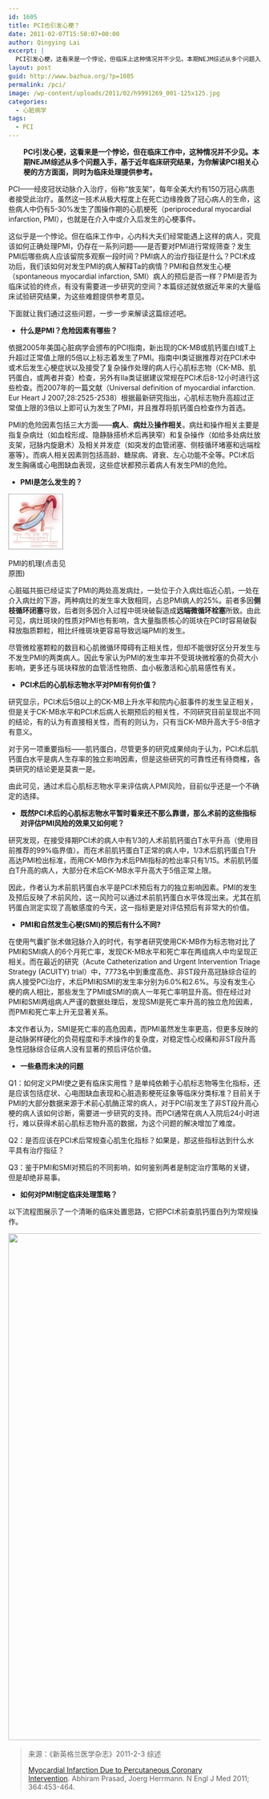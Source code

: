 ```yaml
---
id: 1605
title: PCI也引发心梗？
date: 2011-02-07T15:50:07+00:00
author: Qingying Lai
excerpt: |
  PCI引发心梗，这看来是一个悖论，但临床上这种情况并不少见。本期NEJM综述从多个问题入手，基于近年临床研究结果，为你解读PCI相关心梗的方方面面，同时为临床处理提供参考。
layout: post
guid: http://www.bazhua.org/?p=1605
permalink: /pci/
image: /wp-content/uploads/2011/02/h9991269_001-125x125.jpg
categories:
  - 心脏病学
tags:
  - PCI
---
```

<p style="text-align: left; padding-left: 30px;">
  <strong> PCI引发心梗，这看来是一个悖论，但在临床工作中，这种情况并不少见。本期NEJM综述从多个问题入手，基于近年临床研究结果，为你解读PCI相关心梗的方方面面，同时为临床处理提供参考。</strong>
</p>

PCI——经皮冠状动脉介入治疗，俗称“放支架”，每年全美大约有150万冠心病患者接受此治疗。虽然这一技术从极大程度上在死亡边缘挽救了冠心病人的生命，这些病人中仍有5-30%发生了围操作期的心肌梗死（periprocedural myocardial infarction, PMI），也就是在介入中或介入后发生的心梗事件。

这似乎是一个悖论。但在临床工作中，心内科大夫们经常能遇上这样的病人，究竟该如何正确处理PMI，仍存在一系列问题——是否要对PMI进行常规筛查？发生PMI后哪些病人应该留院多观察一段时间？PMI病人的治疗指征是什么？PCI术成功后，我们该如何对发生PMI的病人解释Ta的病情？PMI和自然发生心梗（spontaneous myocardial infarction, SMI）病人的预后是否一样？PMI是否为临床试验的终点，有没有需要进一步研究的空间？本篇综述就依据近年来的大量临床试验研究结果，为这些难题提供参考意见。

下面就让我们通过这些问题，一步一步来解读这篇综述吧。

  *  **什么是PMI？危险因素有哪些？**

依据2005年美国心脏病学会颁布的PCI指南，新出现的CK-MB或肌钙蛋白I或T上升超过正常值上限的5倍以上标志着发生了PMI。指南中I类证据推荐对在PCI术中或术后发生心梗症状以及接受了复杂操作处理的病人行心肌标志物（CK-MB、肌钙蛋白，或两者并查）检查，另外有IIa类证据建议常规在PCI术后8-12小时进行这些检查。而2007年的一篇文献（Universal definition of myocardial infarction. Eur Heart J 2007;28:2525-2538）根据最新研究指出，心肌标志物升高超过正常值上限的3倍以上即可认为发生了PMI，并且推荐将肌钙蛋白检查作为首选。

PMI的危险因素包括三大方面——**病人**、**病灶**及**操作相关**。病灶和操作相关主要是指复杂病灶（如血栓形成、隐静脉搭桥术后再狭窄）和复杂操作（如给多处病灶放支架，冠脉内旋磨术）及相关并发症（如突发的血管闭塞、侧枝循环堵塞和远端栓塞等）。而病人相关因素则包括高龄、糖尿病、肾衰、左心功能不全等。PCI术后发生胸痛或心电图缺血表现，这些症状都预示着病人有发生PMI的危险。

  * **PMI是怎么发生的？**

<div id="attachment_1692" style="width: 119px" class="wp-caption alignright">
  <a href="http://www.nejm.org/action/showImage?doi=10.1056%2FNEJMra0912134&iid=f01"><img class="size-full wp-image-1692" title="nejmra0912134_f1" src="/wp-content/uploads/2011/02/nejmra0912134_f1.gif" alt="" width="109" height="111" /></a>
  
  <p class="wp-caption-text">
    PMI的机理(点击见原图)
  </p>
</div>

心脏磁共振已经证实了PMI的两处高发病灶，一处位于介入病灶临近心肌，一处在介入病灶的下游，两种病灶的发生率大致相同，占总PMI病人的25%。前者多因**侧枝循环闭塞**导致，后者则多因介入过程中斑块破裂造成**远端微循环栓塞**所致。由此可见，病灶斑块的性质对PMI也有影响，含大量脂质核心的斑块在PCI时容易破裂释放脂质颗粒，相比纤维斑块更容易导致远端PMI的发生。

尽管微栓塞颗粒的数目和心肌微循环障碍有正相关性，但却不能很好区分开发生与不发生PMI的两类病人。因此专家认为PMI的发生率并不受斑块微栓塞的负荷大小影响，更多还与斑块释放的血管活性物质、血小板激活和心肌易感性有关。

[](/wp-content/uploads/2011/02/PCI.bmp)

  * **PCI术后的心肌标志物水平对PMI有何价值？**

研究显示，PCI术后5倍以上的CK-MB上升水平和院内心脏事件的发生呈正相关，但是关于CK-MB水平和PCI术后病人长期预后的相关性，不同研究目前呈现出不同的结论，有的认为有直接相关性，而有的则认为，只有当CK-MB升高大于5-8倍才有意义。

对于另一项重要指标——肌钙蛋白，尽管更多的研究成果倾向于认为，PCI术后肌钙蛋白水平是病人生存率的独立影响因素，但是这些研究的可靠性还有待商榷，各类研究的结论更是莫衷一是。

由此可见，通过术后心肌标志物水平来评估病人PMI风险，目前似乎还是一个不确定的选择。

  * **既然PCI术后的心肌标志物水平暂时看来还不那么靠谱，那么术前的这些指标对评估PMI风险的效果又如何呢？**

研究发现，在接受择期PCI术的病人中有1/3的人术前肌钙蛋白T水平升高（使用目前推荐的99%临界值）。而在术前肌钙蛋白T正常的病人中，1/3术后肌钙蛋白T升高达PMI检出标准，而用CK-MB作为术后PMI指标的检出率只有1/15。术前肌钙蛋白T升高的病人，大部分在术后CK-MB水平升高大于5倍正常上限。

因此，作者认为术前肌钙蛋白水平是PCI术预后有力的独立影响因素。PMI的发生及预后反映了术前风险，这一风险可以通过术前肌钙蛋白水平体现出来。尤其在肌钙蛋白测定实现了高敏感度的今天，这一指标更是对评估预后有非常大的价值。

  * **PMI和自然发生心梗(SMI)的预后有什么不同?**

在使用气囊扩张术做冠脉介入的时代，有学者研究使用CK-MB作为标志物对比了PMI和SMI病人的6个月死亡率，发现CK-MB水平和死亡率在两组病人中均呈现正相关。而在最近的研究（Acute Catheterization and Urgent Intervention Triage Strategy (ACUITY) trial）中，7773名中到重度高危、非ST段升高冠脉综合征的病人接受PCI治疗，术后PMI和SMI的发生率分别为6.0%和2.6%。与没有发生心梗的病人相比，那些发生了PMI或SMI的病人一年死亡率明显升高。但在经过对PMI和SMI两组病人严谨的数据处理后，发现SMI是死亡率升高的独立危险因素，而PMI和死亡率上升无显著关系。

本文作者认为，SMI是死亡率的高危因素，而PMI虽然发生率更高，但更多反映的是动脉粥样硬化的负荷程度和手术操作的复杂度，对稳定性心绞痛和非ST段升高急性冠脉综合征病人没有显著的预后评估价值。

  *  **一些悬而未决的问题**

Q1：如何定义PMI使之更有临床实用性？是单纯依赖于心肌标志物等生化指标，还是应该包括症状、心电图缺血表现和心脏造影梗死征象等临床分类标准？目前关于PMI的大部分数据来源于术前心肌酶正常的病人，对于PCI前发生了非ST段升高心梗的病人该如何诊断，需要进一步研究的支持。而PCI通常在病人入院后24小时进行，难以获得术前心肌标志物升高的数据，为这个问题的解决增加了难度。

Q2：是否应该在PCI术后常规查心肌生化指标？如果是，那这些指标达到什么水平具有治疗指征？

Q3：鉴于PMI和SMI对预后的不同影响，如何鉴别两者是制定治疗策略的关键，但是却绝非易事。

  * **如何对PMI制定临床处理策略？**

以下流程图展示了一个清晰的临床处置思路，它把PCI术前查肌钙蛋白列为常规操作。

[<img class="aligncenter size-full wp-image-1608" title="therapy1" src="/wp-content/uploads/2011/02/therapy11.jpg" alt="" width="608" height="1010" srcset="/wp-content/uploads/2011/02/therapy11.jpg 608w, /wp-content/uploads/2011/02/therapy11-90x150.jpg 90w, /wp-content/uploads/2011/02/therapy11-180x300.jpg 180w" sizes="(max-width: 608px) 100vw, 608px" />](/wp-content/uploads/2011/02/therapy11.jpg)

> 来源：《新英格兰医学杂志》2011-2-3 综述
> 
> [Myocardial Infarction Due to Percutaneous Coronary Intervention](http://www.nejm.org/doi/full/10.1056/NEJMra0912134). Abhiram Prasad, Joerg Herrmann. N Engl J Med 2011; 364:453-464.

<!--DiscussionPollOpenDateReplacer-->
